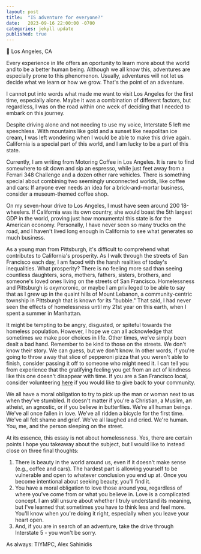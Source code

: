 ```yaml
---
layout: post
title:  "IS adventure for everyone?"
date:   2023-09-16 22:00:00 -0700
categories: jekyll update
published: true
---
```

📍 Los Angeles, CA

Every experience in life offers an oportunity to learn more about the world and to be a better human being. Although we all know this, adventures are especially prone to this phenomenon. Usually, adventures will not let us decide what we learn or how we grow. That's the point of an adventure.

I cannot put into words what made me want to visit Los Angeles for the first time, especially alone. Maybe it was a combination of different factors, but regardless, I was on the road within one week of deciding that I needed to embark on this journey.

Despite driving alone and not needing to use my voice, Interstate 5 left me speechless. With mountains like gold and a sunset like neapolitan ice cream, I was left wondering when I would be able to make this drive again. California is a special part of this world, and I am lucky to be a part of this state.

Currently, I am writing from Motoring Coffee in Los Angeles. It is rare to find somewhere to sit down and sip an espresso, while just feet away from a Ferrari 348 Challenge and a dozen other rare vehicles. There is something special about combining two seemingly unconnected worlds, like coffee and cars: If anyone ever needs an idea for a brick-and-mortar business, consider a museum-themed coffee shop.

On my seven-hour drive to Los Angeles, I must have seen around 200 18-wheelers. If California was its own country, she would boast the 5th largest GDP in the world, proving just how monumental this state is for the American economy. Personally, I have never seen so many trucks on the road, and I haven't lived long enough in California to see what generates so much business.

As a young man from Pittsburgh, it's difficult to comprehend what contributes to California's prosperity. As I walk through the streets of San Francisco each day, I am faced with the harsh realities of today's inequalities. What prosperity? There is no feeling more sad than seeing countless daughters, sons, mothers, fathers, sisters, brothers, and someone's loved ones living on the streets of San Francisco. Homelessness and Pittsburgh is oxymoronic, or maybe I am privileged to be able to say that as I grew up in the quaint hills of Mount Lebanon, a community-centric township in Pittsburgh that is known for its "bubble." That said, I had never seen the effects of homelessness until my 21st year on this earth, when I spent a summer in Manhattan.

It might be tempting to be angry, disgusted, or spiteful towards the homeless population. However, I hope we can all acknowledge that sometimes we make poor choices in life. Other times, we've simply been dealt a bad hand. Remember to be kind to those on the streets. We don't know their story. We can guess, but we don't know. In other words, if you're going to throw away that slice of pepperoni pizza that you weren't able to finish, consider passing it off to someone who might need it. I can tell you from experience that the gratifying feeling you get from an act of kindness like this one doesn't disappear with time. If you are a San Francisco local, consider volunteering [here](https://www.sfmfoodbank.org/volunteer/) if you would like to give back to your community.

We all have a moral obligation to try to pick up the man or woman next to us when they've stumbled. It doesn't matter if you're a Christian, a Muslim, an atheist, an agnostic, or if you believe in butterflies. We're all human beings. We've all once fallen in love. We've all ridden a bicycle for the first time. We've all felt shame and grief. We've all laughed and cried. We're human. You, me, and the person sleeping on the street.

At its essence, this essay is not about homelessness. Yes, there are certain points I hope you takeaway about the subject, but I would like to instead close on three final thoughts:
1. There is beauty in the world around us, even if it doesn't make sense (e.g., coffee and cars). The hardest part is allowing yourself to be vulnerable and open to whatever conclusion you end up at. Once you become intentional about seeking beauty, you'll find it.
2. You have a moral obligation to love those around you, regardless of where you've come from or what you believe in. Love is a complicated concept. I am still unsure about whether I truly understand its meaning, but I've learned that sometimes you have to think less and feel more. You'll know when you're doing it right, especially when you leave your heart open.
3. And, if you are in search of an adventure, take the drive through Interstate 5 - you won't be sorry.

As always: TIYMPC,
Alex Sahinidis